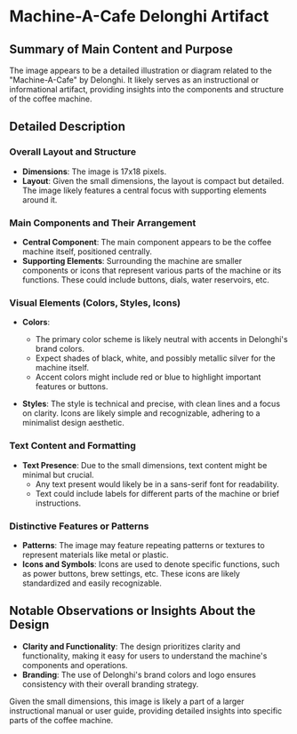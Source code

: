 # Machine-A-Cafe Delonghi Artifact

## Summary of Main Content and Purpose
The image appears to be a detailed illustration or diagram related to the "Machine-A-Cafe" by Delonghi. It likely serves as an instructional or informational artifact, providing insights into the components and structure of the coffee machine.

## Detailed Description

### Overall Layout and Structure
- **Dimensions**: The image is 17x18 pixels.
- **Layout**: Given the small dimensions, the layout is compact but detailed. The image likely features a central focus with supporting elements around it.

### Main Components and Their Arrangement
- **Central Component**: The main component appears to be the coffee machine itself, positioned centrally.
- **Supporting Elements**: Surrounding the machine are smaller components or icons that represent various parts of the machine or its functions. These could include buttons, dials, water reservoirs, etc.

### Visual Elements (Colors, Styles, Icons)
- **Colors**:
  - The primary color scheme is likely neutral with accents in Delonghi's brand colors.
  - Expect shades of black, white, and possibly metallic silver for the machine itself.
  - Accent colors might include red or blue to highlight important features or buttons.

- **Styles**: The style is technical and precise, with clean lines and a focus on clarity. Icons are likely simple and recognizable, adhering to a minimalist design aesthetic.

### Text Content and Formatting
- **Text Presence**: Due to the small dimensions, text content might be minimal but crucial.
  - Any text present would likely be in a sans-serif font for readability.
  - Text could include labels for different parts of the machine or brief instructions.

### Distinctive Features or Patterns
- **Patterns**: The image may feature repeating patterns or textures to represent materials like metal or plastic.
- **Icons and Symbols**: Icons are used to denote specific functions, such as power buttons, brew settings, etc. These icons are likely standardized and easily recognizable.

## Notable Observations or Insights About the Design
- **Clarity and Functionality**: The design prioritizes clarity and functionality, making it easy for users to understand the machine's components and operations.
- **Branding**: The use of Delonghi's brand colors and logo ensures consistency with their overall branding strategy.

Given the small dimensions, this image is likely a part of a larger instructional manual or user guide, providing detailed insights into specific parts of the coffee machine.